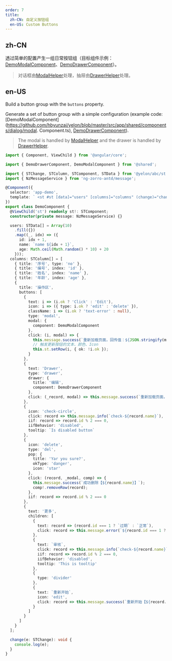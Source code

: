 ```yaml
---
order: 7
title:
  zh-CN: 自定义按钮组
  en-US: Custom Buttons
---
```


## zh-CN

透过简单的配置产生一组日常按钮组（目标组件示例：[DemoModalComponent](https://github.com/hbyunzai/yelon/blob/master/src/app/shared/components/dialog/modal.component.ts)、[DemoDrawerComponent](https://github.com/hbyunzai/yelon/blob/master/src/app/shared/components/dialog/drawer.component.ts)）。

> 对话框由[ModalHelper](/theme/modal)处理，抽屉由[DrawerHelper](/theme/drawer)处理。

## en-US

Build a button group with the `buttons` property.

Generate a set of button group with a simple configuration (example code: [DemoModalComponent](https://github.com/hbyunzai/yelon/blob/master/src/app/shared/components/dialog/modal. Component.ts), [DemoDrawerComponent](https://github.com/hbyunzai/yelon/blob/master/src/app/shared/components/dialog/drawer.component.ts)).

> The modal is handled by [ModalHelper](/theme/modal) and the drawer is handled by [DrawerHelper](/theme/drawer).

```ts
import { Component, ViewChild } from '@angular/core';

import { DemoDrawerComponent, DemoModalComponent } from '@shared';

import { STChange, STColumn, STComponent, STData } from '@yelon/abc/st';
import { NzMessageService } from 'ng-zorro-antd/message';

@Component({
  selector: 'app-demo',
  template: ` <st #st [data]="users" [columns]="columns" (change)="change($event)"></st> `
})
export class DemoComponent {
  @ViewChild('st') readonly st!: STComponent;
  constructor(private message: NzMessageService) {}

  users: STData[] = Array(10)
    .fill({})
    .map((_, idx) => ({
      id: idx + 1,
      name: `name ${idx + 1}`,
      age: Math.ceil(Math.random() * 10) + 20
    }));
  columns: STColumn[] = [
    { title: '序号', type: 'no' },
    { title: '编号', index: 'id' },
    { title: '姓名', index: 'name' },
    { title: '年龄', index: 'age' },
    {
      title: '操作区',
      buttons: [
        {
          text: i => (i.ok ? 'Click' : 'Edit'),
          icon: i => ({ type: i.ok ? 'edit' : 'delete' }),
          className: i => (i.ok ? 'text-error' : null),
          type: 'modal',
          modal: {
            component: DemoModalComponent
          },
          click: (i, modal) => {
            this.message.success(`重新加载页面，回传值：${JSON.stringify(modal)}`);
            // 触发更新按钮的文本、颜色、Icon
            this.st.setRow(i, { ok: !i.ok });
          }
        },
        {
          text: 'Drawer',
          type: 'drawer',
          drawer: {
            title: '编辑',
            component: DemoDrawerComponent
          },
          click: (_record, modal) => this.message.success(`重新加载页面，回传值：${JSON.stringify(modal)}`)
        },
        {
          icon: 'check-circle',
          click: record => this.message.info(`check-${record.name}`),
          iif: record => record.id % 2 === 0,
          iifBehavior: 'disabled',
          tooltip: `Is disabled button`
        },
        {
          icon: 'delete',
          type: 'del',
          pop: {
            title: 'Yar you sure?',
            okType: 'danger',
            icon: 'star'
          },
          click: (record, _modal, comp) => {
            this.message.success(`成功删除【${record.name}】`);
            comp!.removeRow(record);
          },
          iif: record => record.id % 2 === 0
        },
        {
          text: '更多',
          children: [
            {
              text: record => (record.id === 1 ? `过期` : `正常`),
              click: record => this.message.error(`${record.id === 1 ? `过期` : `正常`}【${record.name}】`)
            },
            {
              text: `审核`,
              click: record => this.message.info(`check-${record.name}`),
              iif: record => record.id % 2 === 0,
              iifBehavior: 'disabled',
              tooltip: 'This is tooltip'
            },
            {
              type: 'divider'
            },
            {
              text: `重新开始`,
              icon: 'edit',
              click: record => this.message.success(`重新开始【${record.name}】`)
            }
          ]
        }
      ]
    }
  ];

  change(e: STChange): void {
    console.log(e);
  }
}
```
